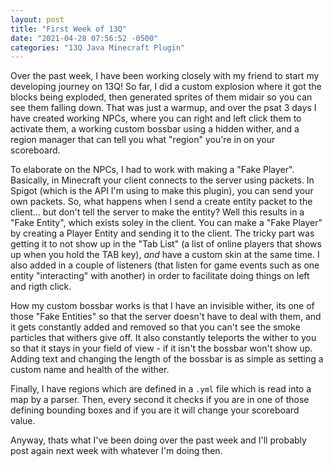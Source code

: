 ```yaml
---
layout: post
title: "First Week of 13Q"
date: "2021-04-28 07:56:52 -0500"
categories: "13Q Java Minecraft Plugin"
---
```


Over the past week, I have been working closely with my friend to start my developing journey on 13Q! So far, I did a custom explosion where it got the blocks being exploded, then generated sprites of them midair so you can see them falling down. That was just a warmup, and over the psat 3 days I have created working NPCs, where you can right and left click them to activate them, a working custom bossbar using a hidden wither, and a region manager that can tell you what "region" you're in on your scoreboard.

To elaborate on the NPCs, I had to work with making a "Fake Player". Basically, in Minecraft your client connects to the server using packets. In Spigot (which is the API I'm using to make this plugin), you can send your own packets. So, what happens when I send a create entity packet to the client... but don't tell the server to make the entity? Well this results in a "Fake Entity", which exists soley in the client. You can make a "Fake Player" by creating a Player Entity and sending it to the client. The tricky part was getting it to not show up in the "Tab List" (a list of online players that shows up when you hold the TAB key), *and* have a custom skin at the same time. I also added in a couple of listeners (that listen for game events such as one entity "interacting" with another) in order to facilitate doing things on left and rigth click.

How my custom bossbar works is that I have an invisible wither, its one of those "Fake Entities" so that the server doesn't have to deal with them, and it gets constantly added and removed so that you can't see the smoke particles that withers give off. It also constantly teleports the wither to you so that it stays in your field of view - if it isn't the bossbar won't show up. Adding text and changing the length of the bossbar is as simple as setting a custom name and health of the wither.

Finally, I have regions which are defined in a `.yml` file which is read into a map by a parser. Then, every second it checks if you are in one of those defining bounding boxes and if you are it will change your scoreboard value.

Anyway, thats what I've been doing over the past week and I'll probably post again next week with whatever I'm doing then.
